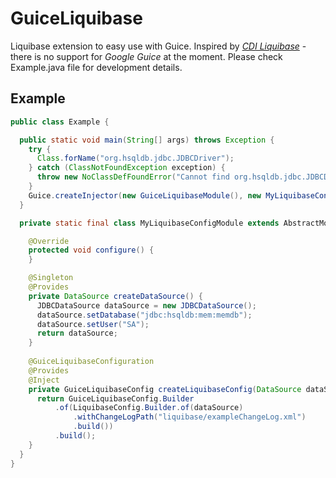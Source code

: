 # GuiceLiquibase
Liquibase extension to easy use with Guice. Inspired by [*CDI Liquibase*](http://www.liquibase.org/documentation/cdi.html) - there is no support for *Google Guice* at the moment.
Please check Example.java file for development details.

## Example
```java
public class Example {

  public static void main(String[] args) throws Exception {
    try {
      Class.forName("org.hsqldb.jdbc.JDBCDriver");
    } catch (ClassNotFoundException exception) {
      throw new NoClassDefFoundError("Cannot find org.hsqldb.jdbc.JDBCDriver");
    } 
    Guice.createInjector(new GuiceLiquibaseModule(), new MyLiquibaseConfigModule());
  }

  private static final class MyLiquibaseConfigModule extends AbstractModule {

    @Override
    protected void configure() {
    }

    @Singleton
    @Provides
    private DataSource createDataSource() {
      JDBCDataSource dataSource = new JDBCDataSource();
      dataSource.setDatabase("jdbc:hsqldb:mem:memdb");
      dataSource.setUser("SA");
      return dataSource;
    }
    
    @GuiceLiquibaseConfiguration
    @Provides
    @Inject
    private GuiceLiquibaseConfig createLiquibaseConfig(DataSource dataSource) {
      return GuiceLiquibaseConfig.Builder
          .of(LiquibaseConfig.Builder.of(dataSource)
              .withChangeLogPath("liquibase/exampleChangeLog.xml")
              .build())
          .build();
    }    
  }
}
```